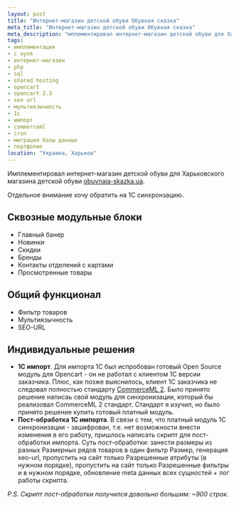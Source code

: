 ```yaml
---
layout: post
title: "Интернет-магазин детской обуви Обувная сказка"
meta_title: "Интернет-магазин детской обуви Обувная сказка"
meta_description: "мплементировал интернет-магазин детской обуви для Харьковского магазина детской обуви."
tags:
- имплементация
- с нуля
- интернет-магазин
- php
- sql
- shared hosting
- opencart
- opencart 2.3
- seo url
- мультиязычность
- 1с
- импорт
- commerceml
- cron
- миграция базы данных
- портфолио
location: "Украина, Харьков"
---
```


Имплементировал интернет-магазин детской обуви для Харьковского магазина детской обуви <a href="https://obuvnaia-skazka.ua" target="_blank">obuvnaia-skazka.ua</a>.

Отдельное внимание хочу обратить на 1С синхронзацию.

## Сквозные модульные блоки

* Главный банер
* Новинки
* Скидки
* Бренды
* Контакты отделений с картами
* Просмотренные товары

## Общий функционал

* Фильтр товаров
* Мультиязычность
* SEO-URL

## Индивидуальные решения

* **1С импорт**. Для импорта 1С был испробован готовый Open Source модуль для Opencart - он не работал с клиентом 1С версии заказчика. Плюс, как позже выяснилось, клиент 1С заказчика не следовал полностью стандарту <a href="https://v8.1c.ru/tekhnologii/obmen-dannymi-i-integratsiya/standarty-i-formaty/standarty-commerceml/commerceml-2/" target="_blank">CommerceML 2</a>. Было принято решение написаь свой модуль для синхронизации, который бы реализовал CommerceML 2 стандарт. Стандарт я изучил, но было принято решение купить готовый платный модуль.
* **Пост-обработка 1С импорта**. В связи с тем, что платный модуль 1С синхронизации - зашифрован, т.е. нет возможности внести изменения в его работу, пришлось написать скрипт для пост-обработки импорта. Суть пост-обработки: занести размеры из разных Размерных рядов товаров в один фильтр Размер, генерация seo-url, пропустить на сайт только Разрешенные атрибуты (в нужном порядке), пропустить на сайт только Разрешенные фильтры и в нужном порядке, обновление meta данных всех сущностей + лог работы скрипта.

*P.S. Скрипт пост-обработки получился довольно большим: ~900 строк.*